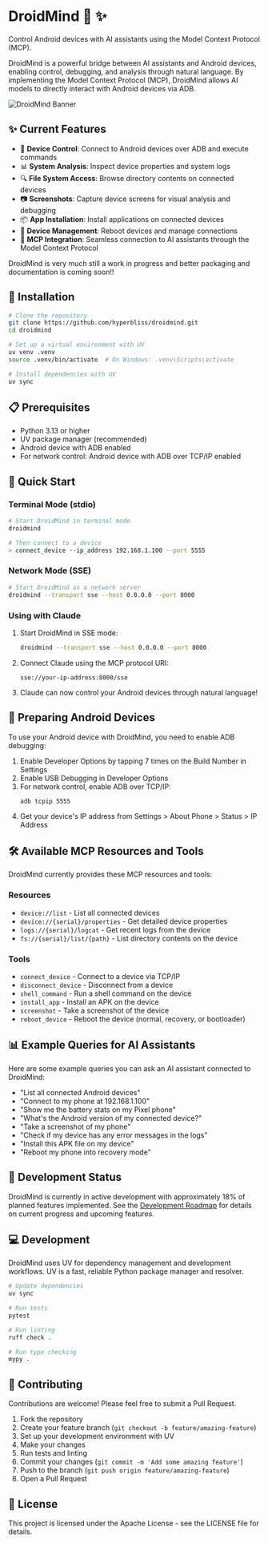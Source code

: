 # DroidMind 🤖 ✨

Control Android devices with AI assistants using the Model Context Protocol (MCP).

DroidMind is a powerful bridge between AI assistants and Android devices, enabling control, debugging, and analysis through natural language. By implementing the Model Context Protocol (MCP), DroidMind allows AI models to directly interact with Android devices via ADB.

![DroidMind Banner](docs/images/banner.png)

## ✨ Current Features

- 📱 **Device Control**: Connect to Android devices over ADB and execute commands
- 📊 **System Analysis**: Inspect device properties and system logs
- 🔍 **File System Access**: Browse directory contents on connected devices
- 📷 **Screenshots**: Capture device screens for visual analysis and debugging
- 📦 **App Installation**: Install applications on connected devices
- 🔄 **Device Management**: Reboot devices and manage connections
- 💬 **MCP Integration**: Seamless connection to AI assistants through the Model Context Protocol

DroidMind is very much still a work in progress and better packaging and documentation is coming soon!!

## 🚀 Installation

```bash
# Clone the repository
git clone https://github.com/hyperbliss/droidmind.git
cd droidmind

# Set up a virtual environment with UV
uv venv .venv
source .venv/bin/activate  # On Windows: .venv\Scripts\activate

# Install dependencies with UV
uv sync
```

## 📋 Prerequisites

- Python 3.13 or higher
- UV package manager (recommended)
- Android device with ADB enabled
- For network control: Android device with ADB over TCP/IP enabled

## 🔧 Quick Start

### Terminal Mode (stdio)

```bash
# Start DroidMind in terminal mode
droidmind

# Then connect to a device
> connect_device --ip_address 192.168.1.100 --port 5555
```

### Network Mode (SSE)

```bash
# Start DroidMind as a network server
droidmind --transport sse --host 0.0.0.0 --port 8000
```

### Using with Claude

1. Start DroidMind in SSE mode:

   ```bash
   droidmind --transport sse --host 0.0.0.0 --port 8000
   ```

2. Connect Claude using the MCP protocol URI:

   ```
   sse://your-ip-address:8000/sse
   ```

3. Claude can now control your Android devices through natural language!

## 📱 Preparing Android Devices

To use your Android device with DroidMind, you need to enable ADB debugging:

1. Enable Developer Options by tapping 7 times on the Build Number in Settings
2. Enable USB Debugging in Developer Options
3. For network control, enable ADB over TCP/IP:
   ```bash
   adb tcpip 5555
   ```
4. Get your device's IP address from Settings > About Phone > Status > IP Address

## 🛠️ Available MCP Resources and Tools

DroidMind currently provides these MCP resources and tools:

### Resources

- `device://list` - List all connected devices
- `device://{serial}/properties` - Get detailed device properties
- `logs://{serial}/logcat` - Get recent logs from the device
- `fs://{serial}/list/{path}` - List directory contents on the device

### Tools

- `connect_device` - Connect to a device via TCP/IP
- `disconnect_device` - Disconnect from a device
- `shell_command` - Run a shell command on the device
- `install_app` - Install an APK on the device
- `screenshot` - Take a screenshot of the device
- `reboot_device` - Reboot the device (normal, recovery, or bootloader)

## 📊 Example Queries for AI Assistants

Here are some example queries you can ask an AI assistant connected to DroidMind:

- "List all connected Android devices"
- "Connect to my phone at 192.168.1.100"
- "Show me the battery stats on my Pixel phone"
- "What's the Android version of my connected device?"
- "Take a screenshot of my phone"
- "Check if my device has any error messages in the logs"
- "Install this APK file on my device"
- "Reboot my phone into recovery mode"

## 🚧 Development Status

DroidMind is currently in active development with approximately 18% of planned features implemented. See the [Development Roadmap](docs/plan.md) for details on current progress and upcoming features.

## 💻 Development

DroidMind uses UV for dependency management and development workflows. UV is a fast, reliable Python package manager and resolver.

```bash
# Update dependencies
uv sync

# Run tests
pytest

# Run linting
ruff check .

# Run type checking
mypy .
```

## 🤝 Contributing

Contributions are welcome! Please feel free to submit a Pull Request.

1. Fork the repository
2. Create your feature branch (`git checkout -b feature/amazing-feature`)
3. Set up your development environment with UV
4. Make your changes
5. Run tests and linting
6. Commit your changes (`git commit -m 'Add some amazing feature'`)
7. Push to the branch (`git push origin feature/amazing-feature`)
8. Open a Pull Request

## 📝 License

This project is licensed under the Apache License - see the LICENSE file for details.
